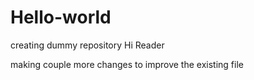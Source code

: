 # Hello-world
creating dummy repository
Hi Reader

making couple more changes to improve the existing file
